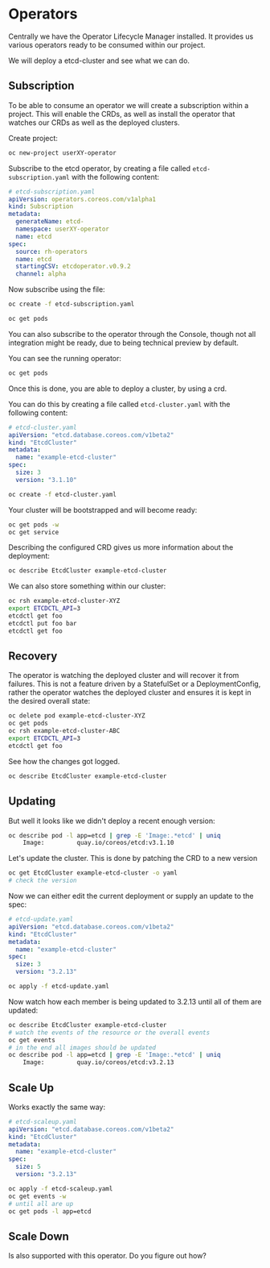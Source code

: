 # Operators

Centrally we have the Operator Lifecycle Manager installed. It provides us various operators ready to be consumed within our project.

We will deploy a etcd-cluster and see what we can do.

## Subscription

To be able to consume an operator we will create a subscription within a project. This will enable the CRDs, as well as install the operator that watches our CRDs as well as the deployed clusters.

Create project:

```bash
oc new-project userXY-operator
```

Subscribe to the etcd operator, by creating a file called `etcd-subscription.yaml` with the following content:

```yaml
# etcd-subscription.yaml
apiVersion: operators.coreos.com/v1alpha1
kind: Subscription
metadata:
  generateName: etcd-
  namespace: userXY-operator
  name: etcd
spec:
  source: rh-operators
  name: etcd
  startingCSV: etcdoperator.v0.9.2
  channel: alpha
```

Now subscribe using the file:


```bash
oc create -f etcd-subscription.yaml
``` 

```bash
oc get pods
```

You can also subscribe to the operator through the Console, though not all integration might be ready, due to being technical preview by default.

You can see the running operator:

```bash
oc get pods
```

Once this is done, you are able to deploy a cluster, by using a crd.

You can do this by creating a file called `etcd-cluster.yaml` with the following content:

```yaml
# etcd-cluster.yaml
apiVersion: "etcd.database.coreos.com/v1beta2"
kind: "EtcdCluster"
metadata:
  name: "example-etcd-cluster"
spec:
  size: 3
  version: "3.1.10"
```

```bash
oc create -f etcd-cluster.yaml
```

Your cluster will be bootstrapped and will become ready:

```bash
oc get pods -w
oc get service
```

Describing the configured CRD gives us more information about the deployment:

```bash
oc describe EtcdCluster example-etcd-cluster
```

We can also store something within our cluster:

```bash
oc rsh example-etcd-cluster-XYZ
export ETCDCTL_API=3
etcdctl get foo
etcdctl put foo bar
etcdctl get foo
```

## Recovery

The operator is watching the deployed cluster and will recover it from failures. This is not a feature driven by a StatefulSet or a DeploymentConfig, rather the operator watches the deployed cluster and ensures it is kept in the desired overall state:

```bash
oc delete pod example-etcd-cluster-XYZ
oc get pods
oc rsh example-etcd-cluster-ABC
export ETCDCTL_API=3
etcdctl get foo
```

See how the changes got logged.

```bash
oc describe EtcdCluster example-etcd-cluster
```

## Updating

But well it looks like we didn't deploy a recent enough version:

```bash
oc describe pod -l app=etcd | grep -E 'Image:.*etcd' | uniq
    Image:         quay.io/coreos/etcd:v3.1.10
```

Let's update the cluster. This is done by patching the CRD to a new version

```bash
oc get EtcdCluster example-etcd-cluster -o yaml
# check the version
```

Now we can either edit the current deployment or supply an update to the spec:

```yaml
# etcd-update.yaml
apiVersion: "etcd.database.coreos.com/v1beta2"
kind: "EtcdCluster"
metadata:
  name: "example-etcd-cluster"
spec:
  size: 3
  version: "3.2.13"
```

```bash
oc apply -f etcd-update.yaml
```

Now watch how each member is being updated to 3.2.13 until all of them are updated:

```bash
oc describe EtcdCluster example-etcd-cluster
# watch the events of the resource or the overall events
oc get events
# in the end all images should be updated
oc describe pod -l app=etcd | grep -E 'Image:.*etcd' | uniq
    Image:         quay.io/coreos/etcd:v3.2.13
```

## Scale Up

Works exactly the same way:

```yaml
# etcd-scaleup.yaml
apiVersion: "etcd.database.coreos.com/v1beta2"
kind: "EtcdCluster"
metadata:
  name: "example-etcd-cluster"
spec:
  size: 5
  version: "3.2.13"
```

```bash
oc apply -f etcd-scaleup.yaml
oc get events -w
# until all are up
oc get pods -l app=etcd
```

## Scale Down

Is also supported with this operator. Do you figure out how?
